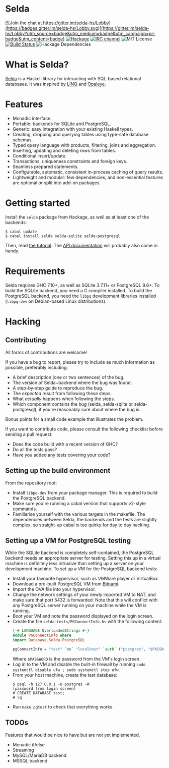 Selda
=====

[![Join the chat at https://gitter.im/selda-hs/Lobby](https://badges.gitter.im/selda-hs/Lobby.svg)](https://gitter.im/selda-hs/Lobby?utm_source=badge&utm_medium=badge&utm_campaign=pr-badge&utm_content=badge)
[![Hackage](https://img.shields.io/hackage/v/selda.svg?style=flat)](http://hackage.haskell.org/package/selda)
[![IRC channel](https://img.shields.io/badge/IRC-%23selda-1e72ff.svg?style=flat)](https://www.irccloud.com/invite?channel=%23selda&amp;hostname=irc.freenode.net&amp;port=6697&amp;ssl=1)
![MIT License](http://img.shields.io/badge/license-MIT-brightgreen.svg)
[![Build Status](https://travis-ci.org/valderman/selda.svg?branch=master)](https://travis-ci.org/valderman/selda)
![Hackage Dependencies](https://img.shields.io/hackage-deps/v/selda.svg)


What is Selda?
==============
[Selda](https://selda.link) is a Haskell library for interacting with SQL-based relational databases.
It was inspired by [LINQ](https://en.wikipedia.org/wiki/Language_Integrated_Query) and
[Opaleye](http://hackage.haskell.org/package/opaleye).


Features
========

* Monadic interface.
* Portable: backends for SQLite and PostgreSQL.
* Generic: easy integration with your existing Haskell types.
* Creating, dropping and querying tables using type-safe database schemas.
* Typed query language with products, filtering, joins and aggregation.
* Inserting, updating and deleting rows from tables.
* Conditional insert/update.
* Transactions, uniqueness constraints and foreign keys.
* Seamless prepared statements.
* Configurable, automatic, consistent in-process caching of query results.
* Lightweight and modular: few dependencies, and non-essential features are
  optional or split into add-on packages.


Getting started
===============

Install the `selda` package from Hackage, as well as at least one of the
backends:

    $ cabal update
    $ cabal install selda selda-sqlite selda-postgresql

Then, read [the tutorial](https://selda.link/tutorial).
The [API documentation](http://hackage.haskell.org/package/selda) will probably
also come in handy.


Requirements
============

Selda requires GHC 7.10+, as well as SQLite 3.7.11+ or PostgreSQL 9.6+.
To build the SQLite backend, you need a C compiler installed.
To build the PostgreSQL backend, you need the `libpq` development libraries
installed (`libpq-dev` on Debian-based Linux distributions).

Hacking
=======

Contributing
------------

All forms of contributions are welcome!

If you have a bug to report, please try to include as much information as
possible, preferably including:

* A brief description (one or two sentences) of the bug.
* The version of Selda+backend where the bug was found.
* A step-by-step guide to reproduce the bug.
* The *expected* result from following these steps.
* What *actually* happens when following the steps.
* Which component contains the bug (selda, selda-sqlite or selda-postgresql),
  if you're reasonably sure about where the bug is.

Bonus points for a small code example that illustrates the problem.

If you want to contribute code, please consult the following checklist before
sending a pull request:

* Does the code build with a recent version of GHC?
* Do all the tests pass?
* Have you added any tests covering your code?


Setting up the build environment
--------------------------------

From the repository root:

* Install `libpq-dev` from your package manager.
    This is required to build the PostgreSQL backend.
* Make sure you're running a cabal version that supports v2-style commands.
* Familiarise yourself with the various targets in the makefile.
    The dependencies between Selda, the backends and the tests are slightly
    complex, so straight-up cabal is too quirky for day to day hacking.


Setting up a VM for PostgreSQL testing
--------------------------------------

While the SQLite backend is completely self-contained, the PostgreSQL backend
needs an appropriate server for testing. Setting this up in a virtual machine
is definitely less intrusive than setting up a server on your development
machine. To set up a VM for the PostgreSQL backend tests:

* Install your favourite hypervisor, such as VMWare player or VirtualBox.
* Download a pre-built PostgreSQL VM from
    [Bitnami](https://bitnami.com/stack/postgresql/virtual-machine).
* Import the OVA file into your hypervisor.
* Change the network settings of your newly imported VM to NAT, and make sure
    that port 5432 is forwarded. Note that this will conflict with any PostgreSQL
    server running on your machine while the VM is running.
* Boot your VM and note the password displayed on the login screen.
* Create the file `selda-tests/PGConnectInfo.hs` with the following content:
    ```haskell
    {-# LANGUAGE OverloadedStrings #-}
    module PGConnectInfo where
    import Database.Selda.PostgreSQL
    
    pgConnectInfo = "test" `on` "localhost" `auth` ("postgres", "$PASSWORD")
    ```
    Where `$PASSWORD` is the password from the VM's login screen.
* Log in to the VM and disable the built-in firewall by running
    `sudo systemctl disable ufw ; sudo systemctl stop ufw`.
* From your host machine, create the test database:
    ```
    $ psql -h 127.0.0.1 -U postgres -W
    [password from login screen]
    # CREATE DATABASE test;
    # \q
    ```
* Run `make pgtest` to check that everything works.


TODOs
-----

Features that would be nice to have but are not yet implemented.

* Monadic if/else
* Streaming
* MySQL/MariaDB backend
* MSSQL backend
